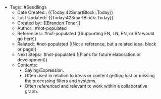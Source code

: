 - Tags:: #Seedlings
    - Date Created:: {{Today:42SmartBlock:.Today}}
    - Last Updated:: {{Today:42SmartBlock:.Today}}
    - Created by:: [[Brandon Toner]]
    - Author:: #not-populated
    - References:: #not-populated ((Supporting FN, LN, EN, or RN would go here))
    - Related:: #not-populated ((Not a reference, but a related idea, block or page))
    - Next Steps:: #not-populated ((Plans for future elaboration or development))
    - Contents:: 
        - Saying/Expression.
        - Often used in relation to ideas or content getting lost or missing the processing filters and systems.
        - Often referenced and relevant to work within a collaborative graph.

